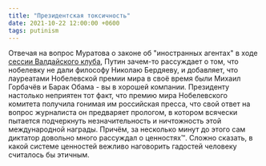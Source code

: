```yaml
---
title: "Президентская токсичность"
date: 2021-10-22 12:00:00 +0600
tags: putinism
---
```

Отвечая на вопрос Муратова о законе об "иностранных агентах" в ходе [сессии Валдайского клуба](https://www.youtube.com/watch?v=vTGMQyaEua4), Путин зачем-то рассуждает о том, что нобелевку не дали философу Николаю Бердяеву, и добавляет, что лауреатами Нобелевской премии мира в своё время были Михаил Горбачёв и Барак Обама - вы в хорошей компании. Президенту настолько неприятен тот факт, что премию мира Нобелевского комитета получила гонимая им российская пресса, что свой ответ на вопрос журналиста он предваряет прологом, в котором всячески пытается подчеркнуть незначительность и ничтожность этой международной награды. Причём, за несколько минут до этого сам диктатор довольно много рассуждал о ценностях™. Сложно сказать, в какой системе ценностей вежливо наговорить гадостей человеку считалось бы этичным.




